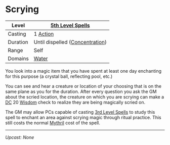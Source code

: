 # Scrying

| Level    | [5th Level Spells](5th%20Level%20Spells.md)                               |
| -------- | ------------------------------------------------------------------------- |
| Casting  | 1 [Action](../../../../Game%20Procedures/Core%20Procedures/Action.md)                       |
| Duration | Until dispelled ([Concentration](../../../Spellcasting/Concentration.md)) |
| Range    | Self                                                                      |
| Domains  | [Water](../../Spell%20Domains/Water.md)                                |

You look into a magic item that you have spent at least one day enchanting for this purpose (a crystal ball, reflecting pool, etc.)

You can see and hear a creature or location of your choosing that is on the same plane as you for the duration. After every question you ask the GM about the scried location, the creature on which you are scrying can make a [DC](../../../../Game%20Procedures/Core%20Procedures/DC.md) 20 [Wisdom](../../../../Player%20Characters/The%20Ability%20Scores/Wisdom.md) check to realize they are being magically scried on.

The GM may allow PCs capable of casting [3rd Level Spells](../Level%203/3rd%20Level%20Spells.md) to study this spell to enchant an area against scrying magic through ritual practice. This still costs the normal [Mythril](../../../Mythril.md) cost of the spell.

---
*Upcast: None*
